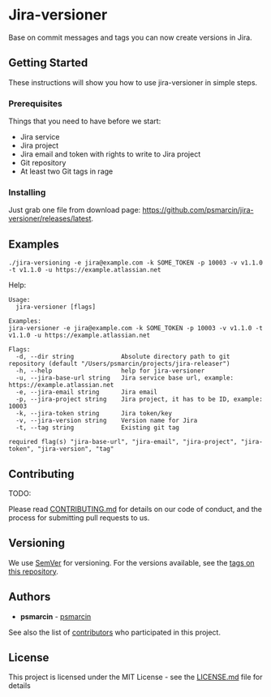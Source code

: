 # Jira-versioner
Base on commit messages and tags you can now create versions in Jira. 

## Getting Started

These instructions will show you how to use jira-versioner in simple steps.

### Prerequisites

Things that you need to have before we start:

* Jira service
* Jira project
* Jira email and token with rights to write to Jira project
* Git repository
* At least two Git tags in rage

### Installing

Just grab one file from download page: https://github.com/psmarcin/jira-versioner/releases/latest.

## Examples 

```shell script
./jira-versioning -e jira@example.com -k SOME_TOKEN -p 10003 -v v1.1.0 -t v1.1.0 -u https://example.atlassian.net
```

Help: 
```shell script
Usage:
  jira-versioner [flags]

Examples:
jira-versioner -e jira@example.com -k SOME_TOKEN -p 10003 -v v1.1.0 -t v1.1.0 -u https://example.atlassian.net

Flags:
  -d, --dir string             Absolute directory path to git repository (default "/Users/psmarcin/projects/jira-releaser")
  -h, --help                   help for jira-versioner
  -u, --jira-base-url string   Jira service base url, example: https://example.atlassian.net
  -e, --jira-email string      Jira email
  -p, --jira-project string    Jira project, it has to be ID, example: 10003
  -k, --jira-token string      Jira token/key
  -v, --jira-version string    Version name for Jira
  -t, --tag string             Existing git tag

required flag(s) "jira-base-url", "jira-email", "jira-project", "jira-token", "jira-version", "tag"
```

## Contributing

TODO:

Please read [CONTRIBUTING.md](https://gist.github.com/PurpleBooth/b24679402957c63ec426) for details on our code of conduct, and the process for submitting pull requests to us.

## Versioning

We use [SemVer](http://semver.org/) for versioning. For the versions available, see the [tags on this repository](https://github.com/psmarcin/jira-versioner/tags). 

## Authors

* **psmarcin** - [psmarcin](https://github.com/psmarcin)

See also the list of [contributors](https://github.com/psmarcin/jira-versioner/contributors) who participated in this project.

## License

This project is licensed under the MIT License - see the [LICENSE.md](LICENSE.md) file for details


